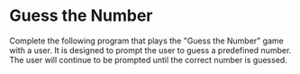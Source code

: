 # Guess the Number

Complete the following program that plays the "Guess the Number" game with a user. It is designed to prompt the user to guess a predefined number. The user will continue to be prompted until the correct number is guessed.